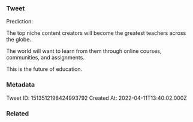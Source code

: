 ### Tweet
Prediction:

The top niche content creators will become the greatest teachers across the globe.

The world will want to learn from them through online courses, communities, and assignments.

This is the future of education.

### Metadata
Tweet ID: 1513512198424993792
Created At: 2022-04-11T13:40:02.000Z

### Related

